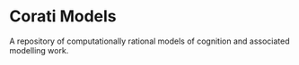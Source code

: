 # Corati Models

A repository of computationally rational models of cognition and associated modelling work. 




